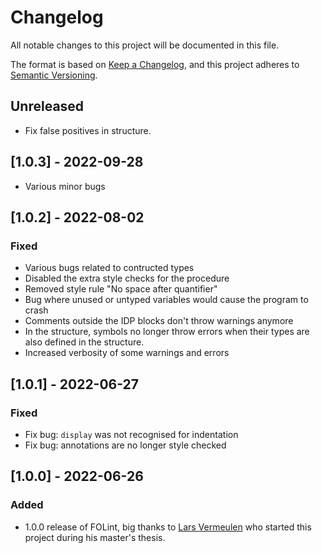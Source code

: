# Changelog
All notable changes to this project will be documented in this file.

The format is based on [Keep a Changelog](https://keepachangelog.com/en/1.0.0/),
and this project adheres to [Semantic Versioning](https://semver.org/spec/v2.0.0.html).

## Unreleased
- Fix false positives in structure.

## [1.0.3] - 2022-09-28
- Various minor bugs


## [1.0.2] - 2022-08-02
### Fixed
- Various bugs related to contructed types
- Disabled the extra style checks for the procedure
- Removed style rule "No space after quantifier"
- Bug where unused or untyped variables would cause the program to crash
- Comments outside the IDP blocks don't throw warnings anymore
- In the structure, symbols no longer throw errors when their types are also defined in the structure.
- Increased verbosity of some warnings and errors

## [1.0.1] - 2022-06-27
### Fixed
- Fix bug: `display` was not recognised for indentation
- Fix bug: annotations are no longer style checked

## [1.0.0] - 2022-06-26
### Added
- 1.0.0 release of FOLint, big thanks to [Lars Vermeulen](https://github.com/larsver) who started this project during his master's thesis.
